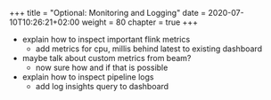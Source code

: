 +++
title = "Optional: Monitoring and Logging"
date = 2020-07-10T10:26:21+02:00
weight = 80
chapter = true
+++

- explain how to inspect important flink metrics
  - add metrics for cpu, millis behind latest to existing dashboard
- maybe talk about custom metrics from beam?
  - now sure how and if that is possible
- explain how to inspect pipeline logs
  - add log insights query to dashboard

